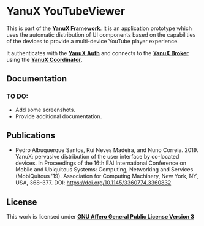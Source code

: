 # YanuX YouTubeViewer
This is part of the [__YanuX Framework__](https://yanux-framework.github.io/). It is an application prototype which uses the automatic distribution of UI components based on the capabilities of the devices to provide a multi-device YouTube player experience.

It authenticates with the [__YanuX Auth__](https://yanux-framework.github.io/) and connects to the [__YanuX Broker__](https://github.com/YanuX-Framework/YanuX-Broker) using the [__YanuX Coordinator__](https://github.com/YanuX-Framework/YanuX-Coordinator).

## Documentation
### TO DO:
- Add some screenshots.
- Provide additional documentation.

## Publications
- Pedro Albuquerque Santos, Rui Neves Madeira, and Nuno Correia. 2019. YanuX: pervasive distribution of the user interface by co-located devices. In Proceedings of the 16th EAI International Conference on Mobile and Ubiquitous Systems: Computing, Networking and Services (MobiQuitous '19). Association for Computing Machinery, New York, NY, USA, 368–377. DOI: https://doi.org/10.1145/3360774.3360832


## License
This work is licensed under [__GNU Affero General Public License Version 3__](LICENSE)